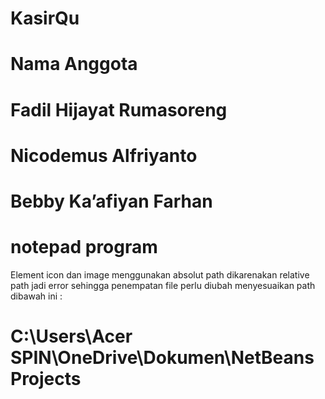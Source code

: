 # KasirQu 
# Nama Anggota
# Fadil Hijayat Rumasoreng
# Nicodemus Alfriyanto
# Bebby Ka’afiyan Farhan

# notepad program
Element icon dan image menggunakan absolut path dikarenakan relative path jadi error sehingga penempatan file perlu diubah menyesuaikan path dibawah ini :
# C:\Users\Acer SPIN\OneDrive\Dokumen\NetBeansProjects
